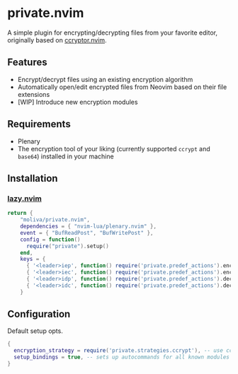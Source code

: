 # private.nvim

A simple plugin for encrypting/decrypting files from your favorite editor, originally based on [ccryptor.nvim](https://github.com/kurotych/ccryptor.nvim).

## Features

- Encrypt/decrypt files using an existing encryption algorithm
- Automatically open/edit encrypted files from Neovim based on their file extensions
- [WIP] Introduce new encryption modules

## Requirements

- Plenary
- The encryption tool of your liking (currently supported `ccrypt` and `base64`) installed in your machine

## Installation

### [lazy.nvim](https://github.com/folke/lazy.nvim)

```lua
return {
    "moliva/private.nvim",
    dependencies = { "nvim-lua/plenary.nvim" },
    event = { "BufReadPost", "BufWritePost" },
    config = function()
      require("private").setup()
    end,
    keys = {
      { '<leader>iep', function() require('private.predef_actions').encrypt_path() end,         desc = "encrypt file by path" },
      { '<leader>iec', function() require('private.predef_actions').encrypt_current_file() end, desc = "encrypt current file" },
      { '<leader>idp', function() require('private.predef_actions').decrypt_path() end,         desc = "decrypt file by path" },
      { '<leader>idc', function() require('private.predef_actions').decrypt_current_file() end, desc = "decrypt current file" },
    }
```

## Configuration

Default setup opts.
```lua
{
  encryption_strategy = require('private.strategies.ccrypt'), -- use ccrypt as default
  setup_bindings = true, -- sets up autocommands for all known modules to be decrypted on open and encrypted on save
}
```

